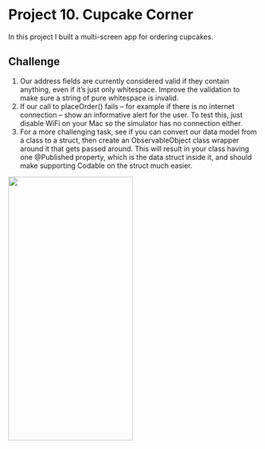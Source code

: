 # Project 10. Cupcake Corner

In this project I built a multi-screen app for ordering cupcakes.
## Challenge
1. Our address fields are currently considered valid if they contain anything, even if it’s just only whitespace. Improve the validation to make sure a string of pure whitespace is invalid.
2. If our call to placeOrder() fails – for example if there is no internet connection – show an informative alert for the user. To test this, just disable WiFi on your Mac so the simulator has no connection either.
3. For a more challenging task, see if you can convert our data model from a class to a struct, then create an ObservableObject class wrapper around it that gets passed around. This will result in your class having one @Published property, which is the data struct inside it, and should make supporting Codable on the struct much easier.

<img src="https://user-images.githubusercontent.com/77059554/124909724-78b35e00-dff3-11eb-832c-6a59ba8f7c2c.gif" width="250" height="530" />
